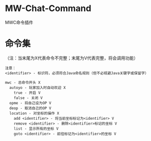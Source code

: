 # MW-Chat-Command
MWC命令插件

# 命令集

（注：当末尾为X代表命令不完整；末尾为V代表完整，将会调用功能）

    注意：
    <identifier> - 标识符，必须符合Java命名规则（但不必规避Java关键字或保留字）

    mwc - 总命令开头 X
      autoyo - 玩家加入时自动欢迎 X
        true - 开启 V
        false - 关闭 V
      opme - 将自己设为OP V
      deop - 取消自己的OP V
      location - 对坐标的操作 X
        add <identifier> - 将当前坐标标记为<identifier> V
        remove <identifier> - 删除<identifier>标记的坐标 V
        list - 显示所有的坐标 V
        goto <identifier> - 前往标记为<identifier>的坐标 V
